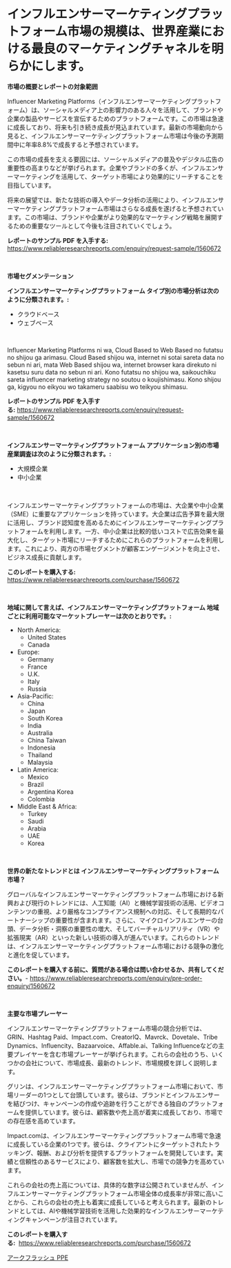 <p><h1>インフルエンサーマーケティングプラットフォーム市場の規模は、世界産業における最良のマーケティングチャネルを明らかにします。</h1></p><p><strong>市場の概要とレポートの対象範囲</strong></p>
<p><p>Influencer Marketing Platforms（インフルエンサーマーケティングプラットフォーム）は、ソーシャルメディア上の影響力のある人々を活用して、ブランドや企業の製品やサービスを宣伝するためのプラットフォームです。この市場は急速に成長しており、将来も引き続き成長が見込まれています。最新の市場動向から見ると、インフルエンサーマーケティングプラットフォーム市場は今後の予測期間中に年率8.8%で成長すると予想されています。</p><p>この市場の成長を支える要因には、ソーシャルメディアの普及やデジタル広告の重要性の高まりなどが挙げられます。企業やブランドの多くが、インフルエンサーマーケティングを活用して、ターゲット市場により効果的にリーチすることを目指しています。</p><p>将来の展望では、新たな技術の導入やデータ分析の活用により、インフルエンサーマーケティングプラットフォーム市場はさらなる成長を遂げると予想されています。この市場は、ブランドや企業がより効果的なマーケティング戦略を展開するための重要なツールとして今後も注目されていくでしょう。</p></p>
<p><strong>レポートのサンプル PDF を入手する:</strong> <a href="https://www.reliableresearchreports.com/enquiry/request-sample/1560672">https://www.reliableresearchreports.com/enquiry/request-sample/1560672</a></p>
<p>&nbsp;</p>
<p><strong>市場セグメンテーション</strong></p>
<p><strong>インフルエンサーマーケティングプラットフォーム タイプ別の市場分析は次のように分類されます。:</strong></p>
<p><ul><li>クラウドベース</li><li>ウェブベース</li></ul></p>
<p>&nbsp;</p>
<p><p>Influencer Marketing Platforms ni wa, Cloud Based to Web Based no futatsu no shijou ga arimasu. Cloud Based shijou wa, internet ni sotai sareta data no sebun ni ari, mata Web Based shijou wa, internet browser kara direkuto ni kasetsu suru data no sebun ni ari. Kono futatsu no shijou wa, saikouchiku sareta influencer marketing strategy no soutou o koujishimasu. Kono shijou ga, kigyou no eikyou wo takameru saabisu wo teikyou shimasu.</p></p>
<p><strong>レポートのサンプル PDF を入手する:</strong>&nbsp;<a href="https://www.reliableresearchreports.com/enquiry/request-sample/1560672">https://www.reliableresearchreports.com/enquiry/request-sample/1560672</a></p>
<p>&nbsp;</p>
<p><strong> インフルエンサーマーケティングプラットフォーム アプリケーション別の市場産業調査は次のように分類されます。:</strong></p>
<p><ul><li>大規模企業</li><li>中小企業</li></ul></p>
<p>&nbsp;</p>
<p><p>インフルエンサーマーケティングプラットフォームの市場は、大企業や中小企業（SME）に重要なアプリケーションを持っています。大企業は広告予算を最大限に活用し、ブランド認知度を高めるためにインフルエンサーマーケティングプラットフォームを利用します。一方、中小企業は比較的低いコストで広告効果を最大化し、ターゲット市場にリーチするためにこれらのプラットフォームを利用します。これにより、両方の市場セグメントが顧客エンゲージメントを向上させ、ビジネス成長に貢献します。</p></p>
<p><strong>このレポートを購入する:</strong>&nbsp; <a href="https://www.reliableresearchreports.com/purchase/1560672">https://www.reliableresearchreports.com/purchase/1560672</a></p>
<p>&nbsp;</p>
<p><strong>地域に関して言えば、インフルエンサーマーケティングプラットフォーム 地域ごとに利用可能なマーケットプレーヤーは次のとおりです。:</strong></p>
<p><ul>
    <li>
        North America:
        <ul>
            <li>United States</li>
            <li>Canada</li>
        </ul>
    </li>
    <li>
        Europe:
        <ul>
            <li>Germany</li>
            <li>France</li>
            <li>U.K.</li>
            <li>Italy</li>
            <li>Russia</li>
        </ul>
    </li>
    <li>
        Asia-Pacific:
        <ul>
            <li>China</li>
            <li>Japan</li>
            <li>South Korea</li>
            <li>India</li>
            <li>Australia</li>
            <li>China Taiwan</li>
            <li>Indonesia</li>
            <li>Thailand</li>
            <li>Malaysia</li>
        </ul>
    </li>
    <li>
        Latin America:
        <ul>
            <li>Mexico</li>
            <li>Brazil</li>
            <li>Argentina Korea</li>
            <li>Colombia</li>
        </ul>
    </li>
    <li>
        Middle East & Africa:
        <ul>
            <li>Turkey</li>
            <li>Saudi</li>
            <li>Arabia</li>
            <li>UAE</li>
            <li>Korea</li>
        </ul>
    </li>
    </ul></p>
<p>&nbsp;</p>
<p><strong>世界の新たなトレンドとは インフルエンサーマーケティングプラットフォーム 市場？</strong></p>
<p><p>グローバルなインフルエンサーマーケティングプラットフォーム市場における新興および現行のトレンドには、人工知能（AI）と機械学習技術の活用、ビデオコンテンツの重視、より厳格なコンプライアンス規制への対応、そして長期的なパートナーシップの重要性が含まれます。さらに、マイクロインフルエンサーの台頭、データ分析・洞察の重要性の増大、そしてバーチャルリアリティ（VR）や拡張現実（AR）といった新しい技術の導入が進んでいます。これらのトレンドは、インフルエンサーマーケティングプラットフォーム市場における競争の激化と進化を促しています。</p></p>
<p><strong>このレポートを購入する前に、質問がある場合は問い合わせるか、共有してください。</strong>- <a href="https://www.reliableresearchreports.com/enquiry/pre-order-enquiry/1560672">https://www.reliableresearchreports.com/enquiry/pre-order-enquiry/1560672</a></p>
<p>&nbsp;</p>
<p><strong>主要な市場プレーヤー</strong></p>
<p><p>インフルエンサーマーケティングプラットフォーム市場の競合分析では、GRIN、Hashtag Paid、Impact.com、CreatorIQ、Mavrck、Dovetale、Tribe Dynamics、Influencity、Bazaarvoice、Affable.ai、Talking Influenceなどの主要プレイヤーを含む市場プレーヤーが挙げられます。これらの会社のうち、いくつかの会社について、市場成長、最新のトレンド、市場規模を詳しく説明します。</p><p>グリンは、インフルエンサーマーケティングプラットフォーム市場において、市場リーダーの1つとして台頭しています。彼らは、ブランドとインフルエンサーを結びつけ、キャンペーンの作成や追跡を行うことができる独自のプラットフォームを提供しています。彼らは、顧客数や売上高が着実に成長しており、市場での存在感を高めています。</p><p>Impact.comは、インフルエンサーマーケティングプラットフォーム市場で急速に成長している企業の1つです。彼らは、クライアントにターゲットされたトラッキング、報酬、および分析を提供するプラットフォームを開発しています。実績と信頼性のあるサービスにより、顧客数を拡大し、市場での競争力を高めています。</p><p>これらの会社の売上高については、具体的な数字は公開されていませんが、インフルエンサーマーケティングプラットフォーム市場全体の成長率が非常に高いことから、これらの会社の売上も着実に成長していると考えられます。最新のトレンドとしては、AIや機械学習技術を活用した効果的なインフルエンサーマーケティングキャンペーンが注目されています。</p></p>
<p><strong>このレポートを購入する:</strong>&nbsp;&nbsp;<a href="https://www.reliableresearchreports.com/purchase/1560672">https://www.reliableresearchreports.com/purchase/1560672</a></p>
<p><p><a href="https://github.com/EstaSprer20231/Market-Research-Report-List-1/blob/main/33588185729.md">アークフラッシュ PPE</a></p></p>
